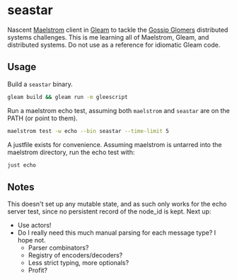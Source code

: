 # seastar

Nascent [Maelstrom](https://github.com/jepsen-io/maelstrom/blob/main/doc/01-getting-ready/index.md) client in [Gleam](https://gleam.run/) to tackle the [Gossip Glomers](https://fly.io/dist-sys/) distributed systems challenges.
This is me learning all of Maelstrom, Gleam, and distributed systems. Do not use as a reference for idiomatic Gleam code.

## Usage

Build a `seastar` binary.

```sh
gleam build && gleam run -m gleescript
```

Run a maelstrom echo test, assuming both `maelstrom` and `seastar` are on the PATH (or point to them).

```sh
maelstrom test -w echo --bin seastar --time-limit 5
```

A justfile exists for convenience. Assuming maelstrom is untarred into the maelstrom directory, run the echo test with:

```sh
just echo
```

## Notes

This doesn't set up any mutable state, and as such only works for the echo server test, since no persistent record of the node_id is kept.
Next up:
- Use actors!
- Do I really need this much manual parsing for each message type? I hope not.
  - Parser combinators?
  - Registry of encoders/decoders?
  - Less strict typing, more optionals?
  - Profit?

